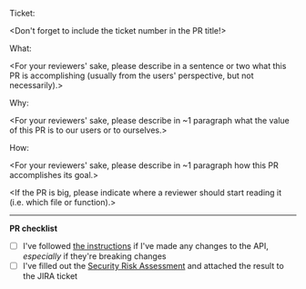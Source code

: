 Ticket: <Link to Jira ticket>

  \<Don't forget to include the ticket number in the PR title!\>

What:

  \<For your reviewers' sake, please describe in a sentence or two what this PR is accomplishing (usually from the users' perspective, but not necessarily).\>

Why:

  \<For your reviewers' sake, please describe in ~1 paragraph what the value of this PR is to our users or to ourselves.\>

How:

  \<For your reviewers' sake, please describe in ~1 paragraph how this PR accomplishes its goal.\>

  \<If the PR is big, please indicate where a reviewer should start reading it (i.e. which file or function).\>

---

**PR checklist**

- [ ] I've followed [the instructions](https://github.com/broadinstitute/sam/blob/develop/CONTRIBUTING.md#api-changes) if I've made any changes to the API, _especially_ if they're breaking changes
- [ ] I've filled out the [Security Risk Assessment](https://broadinstitute.github.io/dsp-appsec-security-risk-assessment/) and attached the result to the JIRA ticket
